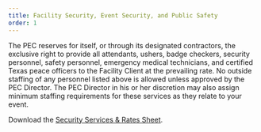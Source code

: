 ```yaml
---
title: Facility Security, Event Security, and Public Safety
order: 1
---
```


The PEC reserves for itself, or through its designated contractors, the exclusive right to provide all attendants, ushers, badge checkers, security personnel, safety personnel, emergency medical technicians, and certified Texas peace officers to the Facility Client at the prevailing rate. No outside staffing of any personnel listed above is allowed unless approved by the PEC Director. The PEC Director in his or her discretion may also assign minimum staffing requirements for these services as they relate to your event.

Download the [Security Services & Rates Sheet](https://assets.palmereventscenter.com/2023/Security_Rate_Sheet_FY2023-24.pdf).
